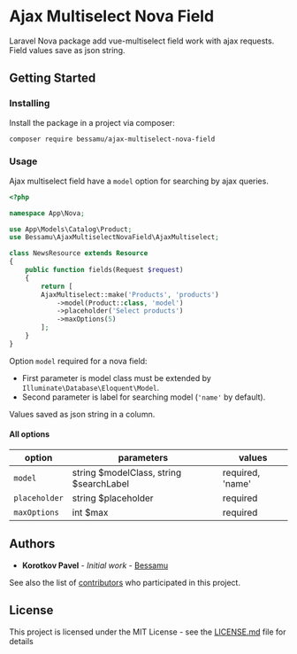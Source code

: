 # Ajax Multiselect Nova Field
Laravel Nova package add vue-multiselect field work with ajax requests. Field values save as json string.
  
## Getting Started
### Installing

Install the package in a project via composer:

```bash
composer require bessamu/ajax-multiselect-nova-field
```

### Usage

Ajax multiselect field have a `model` option for searching by ajax queries.

```php
<?php

namespace App\Nova;

use App\Models\Catalog\Product;
use Bessamu\AjaxMultiselectNovaField\AjaxMultiselect;

class NewsResource extends Resource
{
    public function fields(Request $request)
    {
        return [
        AjaxMultiselect::make('Products', 'products')
            ->model(Product::class, 'model')
            ->placeholder('Select products')
            ->maxOptions(5)
        ];
    }
}
```
Option `model` required for a nova field:

- First parameter is model class must be extended by `Illuminate\Database\Eloquent\Model`. 
- Second parameter is label for searching model (`'name'` by default).

Values saved as json string in a column.

#### All options

| option                        | parameters                               | values           |
| ----------------------------- | ---------------------------------------- | ---------------- |
| `model`                       | string $modelClass, string $searchLabel  | required, 'name' |
| `placeholder`                 | string $placeholder                      | required         |
| `maxOptions`                  | int $max                                 | required         |


## Authors

* **Korotkov Pavel** - *Initial work* - [Bessamu](https://github.com/Bessamu)

See also the list of [contributors](https://github.com/Bessamu/ajax-multiselect-nova-field/graphs/contributors) who participated in this project.

## License

This project is licensed under the MIT License - see the [LICENSE.md](LICENSE.md) file for details
